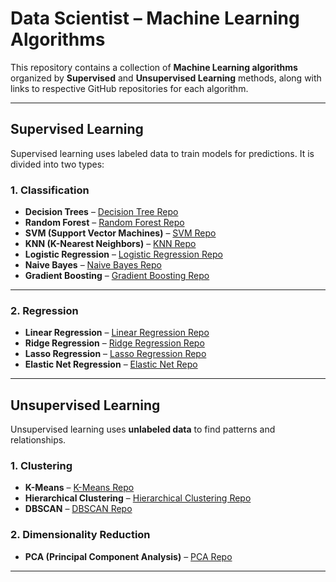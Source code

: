 
# Data Scientist – Machine Learning Algorithms

This repository contains a collection of **Machine Learning algorithms** organized by **Supervised** and **Unsupervised Learning** methods, along with links to respective GitHub repositories for each algorithm.

---

## Supervised Learning

Supervised learning uses labeled data to train models for predictions. It is divided into two types:

### 1. Classification

- **Decision Trees** – [Decision Tree Repo](https://github.com/praveena-vidhyaprakash/Travel_interest_app)  
- **Random Forest** – [Random Forest Repo](https://github.com/praveena-vidhyaprakash/Student_Career_Path_Predictor)  
- **SVM (Support Vector Machines)** – [SVM Repo](https://github.com/praveena-vidhyaprakash/Breast_Cancer_Pred)  
- **KNN (K-Nearest Neighbors)** – [KNN Repo](https://github.com/praveena-vidhyaprakash/Song_Gernre_Classifier)  
- **Logistic Regression** – [Logistic Regression Repo](https://github.com/praveena-vidhyaprakash/Sentiment_predictor)  
- **Naive Bayes** – [Naive Bayes Repo](https://github.com/praveena-vidhyaprakash/Play_Tennis_Predictor-)  
- **Gradient Boosting** – [Gradient Boosting Repo](https://github.com/praveena-vidhyaprakash/Music_Skip_Predictor)

---

### 2. Regression

- **Linear Regression** – [Linear Regression Repo](https://github.com/praveena-vidhyaprakash/Monthly_Spend_Predictor)  
- **Ridge Regression** – [Ridge Regression Repo](https://github.com/praveena-vidhyaprakash/Student_Grade_Predictor)  
- **Lasso Regression** – [Lasso Regression Repo](https://github.com/praveena-vidhyaprakash/House_Prediction_App)  
- **Elastic Net Regression** – [Elastic Net Repo](https://github.com/praveena-vidhyaprakash/Job_Acceptance_Prediction)

---

## Unsupervised Learning

Unsupervised learning uses **unlabeled data** to find patterns and relationships.

### 1. Clustering

- **K-Means** – [K-Means Repo](https://github.com/praveena-vidhyaprakash/Spotify-Segmentation-App)  
- **Hierarchical Clustering** – [Hierarchical Clustering Repo](https://github.com/praveena-vidhyaprakash/Movie_Taste_Clustering)  
- **DBSCAN** – [DBSCAN Repo](https://github.com/praveena-vidhyaprakash/Tourist_Attraction)

### 2. Dimensionality Reduction

- **PCA (Principal Component Analysis)** – [PCA Repo](https://github.com/praveena-vidhyaprakash/Customer_Lifestyle_Segmentation)

---


